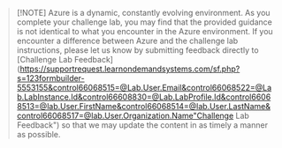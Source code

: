> [!NOTE] Azure is a dynamic, constantly evolving environment. As you complete your challenge lab, you may find that the provided guidance is not identical to what you encounter in the Azure environment. If you encounter a difference between Azure and the challenge lab instructions, please let us know by submitting feedback directly to [Challenge Lab Feedback](https://supportrequest.learnondemandsystems.com/sf.php?s=123formbuilder-5553155&control66068515=@Lab.User.Email&control66068522=@Lab.LabInstance.Id&control66608830=@Lab.LabProfile.Id&control66068513=@lab.User.FirstName&control66068514=@lab.User.LastName&control66068517=@lab.User.Organization.Name"Challenge Lab Feedback") so that we may update the content in as timely a manner as possible.
